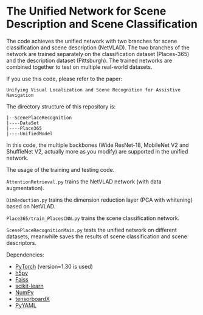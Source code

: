 # The Unified Network for Scene Description and Scene Classification

The code achieves the unified network with two branches for scene classification and scene description (NetVLAD). The two branches of the network are trained separately on the classification dataset (Places-365) and the description dataset (Pittsburgh). The trained networks are combined together to test on multiple real-world datasets.

If you use this code, please refer to the paper:
```
Unifying Visual Localization and Scene Recognition for Assistive Navigation
```

The directory structure of this repository is:
```
|--ScenePlaceRecognition
|----DataSet
|----Place365
|----UnifiedModel

```

In this code, the multiple backbones (Wide ResNet-18, MobileNet V2 and ShuffleNet V2, actually more as you modify) are supported in the unified network. 

The usage of the training and testing code.

`AttentionRetrieval.py` trains the NetVLAD network (with data augmentation).

`DimReduction.py` trains the dimension reduction layer (PCA with whitening) based on NetVLAD. 

`Place365/train_PlacesCNN.py` trains the scene classification network.

`ScenePlaceRecognitionMain.py` tests the unified network on different datasets, meanwhile saves the results of scene classification and scene descriptors.

Dependencies:
+ [PyTorch](https://github.com/pytorch/pytorch) (version=1.30 is used)
+ [h5py](https://www.h5py.org/)
+ [Faiss](https://github.com/facebookresearch/faiss)
+ [scikit-learn](https://scikit-learn.org/)
+ [NumPy](https://numpy.org/)
+ [tensorboardX](https://github.com/lanpa/tensorboardX)
+ [PyYAML](https://pyyaml.org/)